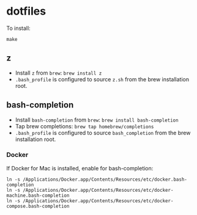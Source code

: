 # dotfiles

To install:

```
make
```

## z

- Install `z` from `brew`: `brew install z`
- `.bash_profile` is configured to source `z.sh` from the brew installation root.

## bash-completion

- Install `bash-completion` from `brew`: `brew install bash-completion`
- Tap brew completions: `brew tap homebrew/completions`
- `.bash_profile` is configured to source `bash_completion` from the brew installation root.

### Docker

If Docker for Mac is installed, enable for bash-completion:

```
ln -s /Applications/Docker.app/Contents/Resources/etc/docker.bash-completion 
ln -s /Applications/Docker.app/Contents/Resources/etc/docker-machine.bash-completion 
ln -s /Applications/Docker.app/Contents/Resources/etc/docker-compose.bash-completion
```

